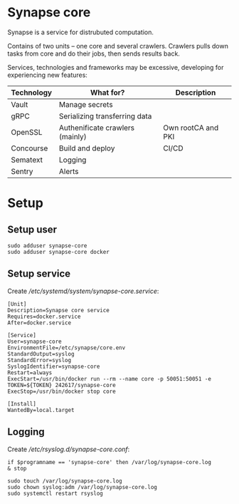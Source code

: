 # Synapse core

Synapse is a service for distrubuted computation.

Contains of two units – one core and several crawlers. Crawlers pulls down tasks from core and do their jobs, then sends results back.

Services, technologies and frameworks may be excessive, developing for experiencing new features:

| Technology | What for?                         | Description        |
|------------|-----------------------------------|--------------------|
| Vault      | Manage secrets                    |                    |
| gRPC       | Serializing transferring data     |                    |
| OpenSSL    | Authenificate crawlers (mainly)   | Own rootCA and PKI |
| Concourse  | Build and deploy                  | CI/CD              |
| Sematext   | Logging                           |                    |
| Sentry     | Alerts                            |                    |

# Setup


## Setup user

```
sudo adduser synapse-core
sudo adduser synapse-core docker
```

## Setup service

Create _/etc/systemd/system/synapse-core.service_:

```
[Unit]
Description=Synapse core service
Requires=docker.service
After=docker.service

[Service]
User=synapse-core
EnvironmentFile=/etc/synapse/core.env
StandardOutput=syslog
StandardError=syslog
SyslogIdentifier=synapse-core
Restart=always
ExecStart=/usr/bin/docker run --rm --name core -p 50051:50051 -e TOKEN=${TOKEN} 242617/synapse-core
ExecStop=/usr/bin/docker stop core

[Install]
WantedBy=local.target
```

## Logging

Create _/etc/rsyslog.d/synapse-core.conf_:

```
if $programname == 'synapse-core' then /var/log/synapse-core.log
& stop
```

```
sudo touch /var/log/synapse-core.log
sudo chown syslog:adm /var/log/synapse-core.log
sudo systemctl restart rsyslog
```

